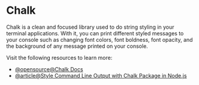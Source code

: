 # Chalk

Chalk is a clean and focused library used to do string styling in your terminal applications. With it, you can print different styled messages to your console such as changing font colors, font boldness, font opacity, and the background of any message printed on your console.

Visit the following resources to learn more:

- [@opensource@Chalk Docs](https://github.com/chalk/chalk#readme)
- [@article@Style Command Line Output with Chalk Package in Node.js](https://www.positronx.io/style-command-line-output-with-chalk-library-in-node-js/)
